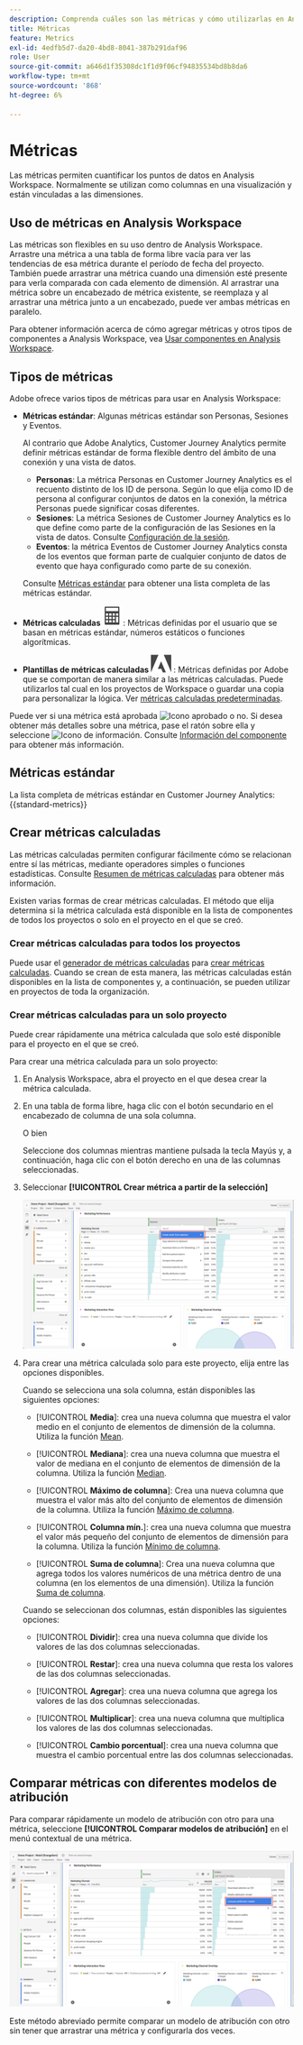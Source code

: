 ```yaml
---
description: Comprenda cuáles son las métricas y cómo utilizarlas en Analysis Workspace.
title: Métricas
feature: Metrics
exl-id: 4edfb5d7-da20-4bd8-8041-387b291daf96
role: User
source-git-commit: a646d1f35308dc1f1d9f06cf94835534bd8b8da6
workflow-type: tm+mt
source-wordcount: '868'
ht-degree: 6%

---
```


# Métricas

Las métricas permiten cuantificar los puntos de datos en Analysis Workspace. Normalmente se utilizan como columnas en una visualización y están vinculadas a las dimensiones.

## Uso de métricas en Analysis Workspace

Las métricas son flexibles en su uso dentro de Analysis Workspace. Arrastre una métrica a una tabla de forma libre vacía para ver las tendencias de esa métrica durante el período de fecha del proyecto. También puede arrastrar una métrica cuando una dimensión esté presente para verla comparada con cada elemento de dimensión. Al arrastrar una métrica sobre un encabezado de métrica existente, se reemplaza y al arrastrar una métrica junto a un encabezado, puede ver ambas métricas en paralelo.

Para obtener información acerca de cómo agregar métricas y otros tipos de componentes a Analysis Workspace, vea [Usar componentes en Analysis Workspace](/help/components/use-components-in-workspace.md).


## Tipos de métricas

Adobe ofrece varios tipos de métricas para usar en Analysis Workspace:


* **Métricas estándar**: Algunas métricas estándar son Personas, Sesiones y Eventos.

  Al contrario que Adobe Analytics, Customer Journey Analytics permite definir métricas estándar de forma flexible dentro del ámbito de una conexión y una vista de datos.

   * **Personas**: La métrica Personas en Customer Journey Analytics es el recuento distinto de los ID de persona. Según lo que elija como ID de persona al configurar conjuntos de datos en la conexión, la métrica Personas puede significar cosas diferentes.
   * **Sesiones**: La métrica Sesiones de Customer Journey Analytics es lo que define como parte de la configuración de las Sesiones en la vista de datos. Consulte [Configuración de la sesión](/help/data-views/session-settings.md).
   * **Eventos**: la métrica Eventos de Customer Journey Analytics consta de los eventos que forman parte de cualquier conjunto de datos de evento que haya configurado como parte de su conexión.

  Consulte [Métricas estándar](#standard-metrics) para obtener una lista completa de las métricas estándar.

* **Métricas calculadas** ![Calculadora](/help/assets/icons/Calculator.svg): Métricas definidas por el usuario que se basan en métricas estándar, números estáticos o funciones algorítmicas.

* **Plantillas de métricas calculadas** ![AdobeLogoSmall](/help/assets/icons/AdobeLogoSmall.svg) : Métricas definidas por Adobe que se comportan de manera similar a las métricas calculadas. Puede utilizarlos tal cual en los proyectos de Workspace o guardar una copia para personalizar la lógica. Ver [métricas calculadas predeterminadas](calc-metrics/cm-workflow/../default-calcmetrics.md).

Puede ver si una métrica está aprobada ![Icono aprobado](https://spectrum.adobe.com/static/icons/ui_18/CheckmarkSize100.svg) o no. Si desea obtener más detalles sobre una métrica, pase el ratón sobre ella y seleccione ![Icono de información](https://spectrum.adobe.com/static/icons/workflow_18/Smock_InfoOutline_18_N.svg). Consulte [Información del componente](use-components-in-workspace.md#component-info) para obtener más información.


## Métricas estándar

La lista completa de métricas estándar en Customer Journey Analytics:
{{standard-metrics}}


## Crear métricas calculadas

Las métricas calculadas permiten configurar fácilmente cómo se relacionan entre sí las métricas, mediante operadores simples o funciones estadísticas. Consulte [Resumen de métricas calculadas](/help/components/calc-metrics/calc-metr-overview.md) para obtener más información.

Existen varias formas de crear métricas calculadas. El método que elija determina si la métrica calculada está disponible en la lista de componentes de todos los proyectos o solo en el proyecto en el que se creó.

### Crear métricas calculadas para todos los proyectos

Puede usar el [generador de métricas calculadas](/help/components/calc-metrics/cm-workflow/cm-build-metrics.md) para [crear métricas calculadas](/help/components/calc-metrics/cm-workflow/cm-workflow.md). Cuando se crean de esta manera, las métricas calculadas están disponibles en la lista de componentes y, a continuación, se pueden utilizar en proyectos de toda la organización.

### Crear métricas calculadas para un solo proyecto

Puede crear rápidamente una métrica calculada que solo esté disponible para el proyecto en el que se creó.

Para crear una métrica calculada para un solo proyecto:

1. En Analysis Workspace, abra el proyecto en el que desea crear la métrica calculada.

1. En una tabla de forma libre, haga clic con el botón secundario en el encabezado de columna de una sola columna.

   O bien

   Seleccione dos columnas mientras mantiene pulsada la tecla Mayús y, a continuación, haga clic con el botón derecho en una de las columnas seleccionadas.

1. Seleccionar **[!UICONTROL Crear métrica a partir de la selección]**

   ![Panel de Workspace resaltando Crear a partir de la selección](assets/create-metric-from-selection.png)

1. Para crear una métrica calculada solo para este proyecto, elija entre las opciones disponibles.

   Cuando se selecciona una sola columna, están disponibles las siguientes opciones:

   * [!UICONTROL **Media**]: crea una nueva columna que muestra el valor medio en el conjunto de elementos de dimensión de la columna. Utiliza la función [Mean](/help/components/calc-metrics/cm-functions.md#mean).

   * [!UICONTROL **Mediana**]: crea una nueva columna que muestra el valor de mediana en el conjunto de elementos de dimensión de la columna. Utiliza la función [Median](/help/components/calc-metrics/cm-functions.md#median).

   * [!UICONTROL **Máximo de columna**]: Crea una nueva columna que muestra el valor más alto del conjunto de elementos de dimensión de la columna. Utiliza la función [Máximo de columna](/help/components/calc-metrics/cm-functions.md#column-maximum).

   * [!UICONTROL **Columna mín.**]: crea una nueva columna que muestra el valor más pequeño del conjunto de elementos de dimensión para la columna. Utiliza la función [Mínimo de columna](/help/components/calc-metrics/cm-functions.md#column-minimum).

   * [!UICONTROL **Suma de columna**]: Crea una nueva columna que agrega todos los valores numéricos de una métrica dentro de una columna (en los elementos de una dimensión). Utiliza la función [Suma de columna](/help/components/calc-metrics/cm-functions.md#column-sum).

   Cuando se seleccionan dos columnas, están disponibles las siguientes opciones:

   * [!UICONTROL **Dividir**]: crea una nueva columna que divide los valores de las dos columnas seleccionadas.

   * [!UICONTROL **Restar**]: crea una nueva columna que resta los valores de las dos columnas seleccionadas.

   * [!UICONTROL **Agregar**]: crea una nueva columna que agrega los valores de las dos columnas seleccionadas.

   * [!UICONTROL **Multiplicar**]: crea una nueva columna que multiplica los valores de las dos columnas seleccionadas.

   * [!UICONTROL **Cambio porcentual**]: crea una nueva columna que muestra el cambio porcentual entre las dos columnas seleccionadas.


## Comparar métricas con diferentes modelos de atribución

Para comparar rápidamente un modelo de atribución con otro para una métrica, seleccione **[!UICONTROL Comparar modelos de atribución]** en el menú contextual de una métrica.

![Resaltar el panel de Workspace Comparar modelos de atribución](assets/compare-attribution.png)

Este método abreviado permite comparar un modelo de atribución con otro sin tener que arrastrar una métrica y configurarla dos veces.


